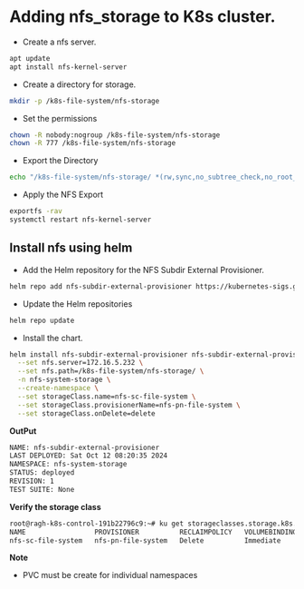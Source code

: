# Adding nfs_storage to K8s cluster.

- Create a nfs server.
~~~bash
apt update
apt install nfs-kernel-server
~~~
- Create a directory for storage.
~~~bash
mkdir -p /k8s-file-system/nfs-storage
~~~
- Set the permissions
~~~bash
chown -R nobody:nogroup /k8s-file-system/nfs-storage
chown -R 777 /k8s-file-system/nfs-storage
~~~
- Export the Directory
~~~bash
echo "/k8s-file-system/nfs-storage/ *(rw,sync,no_subtree_check,no_root_squash)" >> /etc/exports
~~~
- Apply the NFS Export
~~~bash
exportfs -rav
systemctl restart nfs-kernel-server
~~~

## Install nfs using helm
- Add the Helm repository for the NFS Subdir External Provisioner.
~~~bash
helm repo add nfs-subdir-external-provisioner https://kubernetes-sigs.github.io/nfs-subdir-external-provisioner/
~~~
- Update the Helm repositories
~~~bash
helm repo update
~~~
- Install the chart.
~~~bash
helm install nfs-subdir-external-provisioner nfs-subdir-external-provisioner/nfs-subdir-external-provisioner \
  --set nfs.server=172.16.5.232 \
  --set nfs.path=/k8s-file-system/nfs-storage/ \
  -n nfs-system-storage \
  --create-namespace \
  --set storageClass.name=nfs-sc-file-system \
  --set storageClass.provisionerName=nfs-pn-file-system \
  --set storageClass.onDelete=delete
~~~

**OutPut**
~~~bash
NAME: nfs-subdir-external-provisioner
LAST DEPLOYED: Sat Oct 12 08:20:35 2024
NAMESPACE: nfs-system-storage
STATUS: deployed
REVISION: 1
TEST SUITE: None
~~~

**Verify the storage class**
~~~bash
root@ragh-k8s-control-191b22796c9:~# ku get storageclasses.storage.k8s.io 
NAME                 PROVISIONER          RECLAIMPOLICY   VOLUMEBINDINGMODE   ALLOWVOLUMEEXPANSION   AGE
nfs-sc-file-system   nfs-pn-file-system   Delete          Immediate           true                   9m28s
~~~

**Note**
- PVC must be create for individual namespaces
